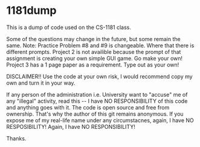 # 1181dump
This is a dump of code used on the CS-1181 class.

Some of the questions may change in the future, but some remain the same.
Note: Practice Problem #8 and #9 is changeable. Where that there is different prompts. 
Project 2 is not availible because the prompt of that assignment is creating your own simple GUI game. Go make your own! 
Project 3 has a 1 page paper as a requirement. Type out as your own!

DISCLAIMER!! Use the code at your own risk, I would recommend copy my own and turn it in your way.

If any person of the administration i.e. University want to "accuse" me of any "illegal" activity, read this -- I have NO RESPONSIBILITY of this code and anything goes with it. The code is open source and free from ownership. That's why the author of this git remains anonymous. If you expose me of my real-life name under any circumstacnes, again, I have NO RESPOSIBILITY! Again, I have NO RESPONSIBILITY!

Thanks.
